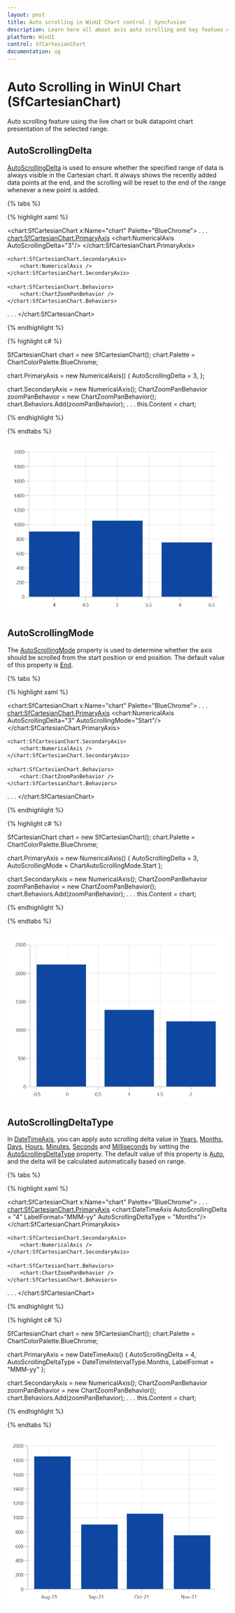 ```yaml
---
layout: post
title: Auto scrolling in WinUI Chart control | Syncfusion
description: Learn here all about axis auto scrolling and key featues of Syncfusion WinUI Chart (SfCartesianChart) control.
platform: WinUI
control: SfCartesianChart
documentation: ug
---
```


# Auto Scrolling in WinUI Chart (SfCartesianChart)

Auto scrolling feature using the live chart or bulk datapoint chart presentation of the selected range.

## AutoScrollingDelta

[AutoScrollingDelta](https://help.syncfusion.com/cr/winui/Syncfusion.UI.Xaml.Charts.ChartAxisBase2D.html#Syncfusion_UI_Xaml_Charts_ChartAxisBase2D_AutoScrollingDelta) is used to ensure whether the specified range of data is always visible in the Cartesian chart. It always shows the recently added data points at the end, and the scrolling will be reset to the end of the range whenever a new point is added. 

{% tabs %} 

{% highlight xaml %}

<chart:SfCartesianChart x:Name="chart" Palette="BlueChrome">
. . .
    <chart:SfCartesianChart.PrimaryAxis>
        <chart:NumericalAxis AutoScrollingDelta="3"/>
    </chart:SfCartesianChart.PrimaryAxis>

    <chart:SfCartesianChart.SecondaryAxis>
        <chart:NumericalAxis />
    </chart:SfCartesianChart.SecondaryAxis>

    <chart:SfCartesianChart.Behaviors>
        <chart:ChartZoomPanBehavior />
    </chart:SfCartesianChart.Behaviors>
. . .
</chart:SfCartesianChart>

{% endhighlight %}

{% highlight c# %}

SfCartesianChart chart = new SfCartesianChart();
chart.Palette = ChartColorPalette.BlueChrome;

chart.PrimaryAxis = new NumericalAxis()
{
    AutoScrollingDelta = 3,
};

chart.SecondaryAxis = new NumericalAxis();
ChartZoomPanBehavior zoomPanBehavior = new ChartZoomPanBehavior();
chart.Behaviors.Add(zoomPanBehavior);
. . .
this.Content = chart;

{% endhighlight %}

{% endtabs %}

![AutoScrollingDelta support in WinUI Chart](Axis_Images/winui_chart_axis_auto-scrolling-delta.png)

## AutoScrollingMode

The [AutoScrollingMode](https://help.syncfusion.com/cr/winui/Syncfusion.UI.Xaml.Charts.ChartAxisBase2D.html#Syncfusion_UI_Xaml_Charts_ChartAxisBase2D_AutoScrollingMode) property is used to determine whether the axis should be scrolled from the start position or end position. The default value of this property is [End](https://help.syncfusion.com/cr/winui/Syncfusion.UI.Xaml.Charts.ChartAutoScrollingMode.html#Syncfusion_UI_Xaml_Charts_ChartAutoScrollingMode_End).

{% tabs %} 

{% highlight xaml %}

<chart:SfCartesianChart x:Name="chart" Palette="BlueChrome">
. . .
    <chart:SfCartesianChart.PrimaryAxis>
        <chart:NumericalAxis AutoScrollingDelta="3" AutoScrollingMode="Start"/>
    </chart:SfCartesianChart.PrimaryAxis>

    <chart:SfCartesianChart.SecondaryAxis>
        <chart:NumericalAxis />
    </chart:SfCartesianChart.SecondaryAxis>

    <chart:SfCartesianChart.Behaviors>
        <chart:ChartZoomPanBehavior />
    </chart:SfCartesianChart.Behaviors>
. . .
</chart:SfCartesianChart>

{% endhighlight %}

{% highlight c# %}

SfCartesianChart chart = new SfCartesianChart();
chart.Palette = ChartColorPalette.BlueChrome;

chart.PrimaryAxis = new NumericalAxis()
{
    AutoScrollingDelta = 3,
    AutoScrollingMode = ChartAutoScrollingMode.Start
};

chart.SecondaryAxis = new NumericalAxis();
ChartZoomPanBehavior zoomPanBehavior = new ChartZoomPanBehavior();
chart.Behaviors.Add(zoomPanBehavior);
. . .
this.Content = chart;

{% endhighlight %}

{% endtabs %}

![AutoScrollingMode support in WinUI Chart](Axis_Images/winui_chart_axis_auto-scrolling-mode.png)

## AutoScrollingDeltaType

In [DateTimeAxis](https://help.syncfusion.com/cr/winui/Syncfusion.UI.Xaml.Charts.DateTimeAxis.html), you can apply auto scrolling delta value in [Years](https://help.syncfusion.com/cr/winui/Syncfusion.UI.Xaml.Charts.DateTimeIntervalType.html#Syncfusion_UI_Xaml_Charts_DateTimeIntervalType_Years), [Months](https://help.syncfusion.com/cr/winui/Syncfusion.UI.Xaml.Charts.DateTimeIntervalType.html#Syncfusion_UI_Xaml_Charts_DateTimeIntervalType_Months), [Days](https://help.syncfusion.com/cr/winui/Syncfusion.UI.Xaml.Charts.DateTimeIntervalType.html#Syncfusion_UI_Xaml_Charts_DateTimeIntervalType_Days), [Hours](https://help.syncfusion.com/cr/winui/Syncfusion.UI.Xaml.Charts.DateTimeIntervalType.html#Syncfusion_UI_Xaml_Charts_DateTimeIntervalType_Hours), [Minutes](https://help.syncfusion.com/cr/winui/Syncfusion.UI.Xaml.Charts.DateTimeIntervalType.html#Syncfusion_UI_Xaml_Charts_DateTimeIntervalType_Minutes), [Seconds](https://help.syncfusion.com/cr/winui/Syncfusion.UI.Xaml.Charts.DateTimeIntervalType.html#Syncfusion_UI_Xaml_Charts_DateTimeIntervalType_Seconds) and [Milliseconds](https://help.syncfusion.com/cr/winui/Syncfusion.UI.Xaml.Charts.DateTimeIntervalType.html#Syncfusion_UI_Xaml_Charts_DateTimeIntervalType_Milliseconds) by setting the [AutoScrollingDeltaType](https://help.syncfusion.com/cr/winui/Syncfusion.UI.Xaml.Charts.DateTimeAxis.html#Syncfusion_UI_Xaml_Charts_DateTimeAxis_AutoScrollingDeltaType) property. The default value of this property is [Auto](https://help.syncfusion.com/cr/winui/Syncfusion.UI.Xaml.Charts.DateTimeIntervalType.html#Syncfusion_UI_Xaml_Charts_DateTimeIntervalType_Auto), and the delta will be calculated automatically based on range.

{% tabs %} 

{% highlight xaml %}

<chart:SfCartesianChart x:Name="chart" Palette="BlueChrome">
. . .
    <chart:SfCartesianChart.PrimaryAxis>
        <chart:DateTimeAxis AutoScrollingDelta = "4" LabelFormat="MMM-yy" AutoScrollingDeltaType = "Months"/>
    </chart:SfCartesianChart.PrimaryAxis>

    <chart:SfCartesianChart.SecondaryAxis>
        <chart:NumericalAxis />
    </chart:SfCartesianChart.SecondaryAxis>

    <chart:SfCartesianChart.Behaviors>
        <chart:ChartZoomPanBehavior />
    </chart:SfCartesianChart.Behaviors>
. . .
</chart:SfCartesianChart>

{% endhighlight %}

{% highlight c# %}

SfCartesianChart chart = new SfCartesianChart();
chart.Palette = ChartColorPalette.BlueChrome;

chart.PrimaryAxis = new DateTimeAxis()
{
    AutoScrollingDelta = 4,
    AutoScrollingDeltaType = DateTimeIntervalType.Months,
    LabelFormat = "MMM-yy"
};

chart.SecondaryAxis = new NumericalAxis();
ChartZoomPanBehavior zoomPanBehavior = new ChartZoomPanBehavior();
chart.Behaviors.Add(zoomPanBehavior);
. . .
this.Content = chart;

{% endhighlight %}

{% endtabs %}

![AutoScrollingMode support in WinUI Chart](Axis_Images/winui_chart_datetime-axis_auto-scrolling-mode.png)
